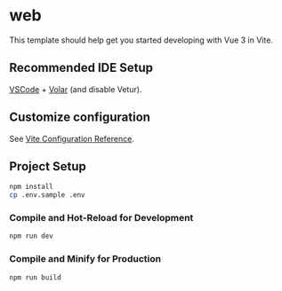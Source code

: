 # web

This template should help get you started developing with Vue 3 in Vite.

## Recommended IDE Setup

[VSCode](https://code.visualstudio.com/) + [Volar](https://marketplace.visualstudio.com/items?itemName=Vue.volar) (and disable Vetur).

## Customize configuration

See [Vite Configuration Reference](https://vite.dev/config/).

## Project Setup

```sh
npm install
cp .env.sample .env
```

### Compile and Hot-Reload for Development

```sh
npm run dev
```

### Compile and Minify for Production

```sh
npm run build
```
